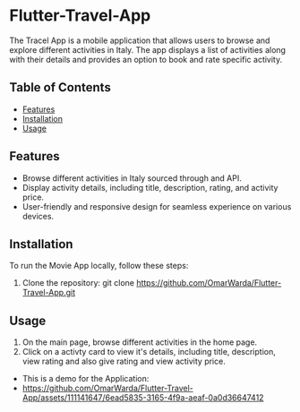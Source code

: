 # Flutter-Travel-App

The Tracel App is a mobile application that allows users to browse and explore different activities in Italy. 
The app displays a list of activities along with their details and provides an option to book and rate specific activity.


## Table of Contents

- [Features](#features)
- [Installation](#installation)
- [Usage](#usage)

## Features

- Browse different activities in Italy sourced through and API.
- Display activity details, including title, description, rating, and activity price.
- User-friendly and responsive design for seamless experience on various devices.

## Installation

To run the Movie App locally, follow these steps:

1. Clone the repository: git clone https://github.com/OmarWarda/Flutter-Travel-App.git


## Usage 
1. On the main page, browse different activities in the home page.
2. Click on a activty card to view it's details, including title, description, view rating and also give rating and view activity price.

- This is a demo for the Application:
- https://github.com/OmarWarda/Flutter-Travel-App/assets/111141647/6ead5835-3165-4f9a-aeaf-0a0d36647412




   
